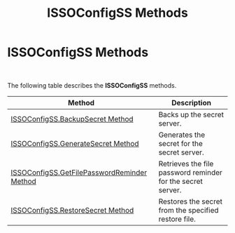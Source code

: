 ﻿---
title: ISSOConfigSS Methods
TOCTitle: ISSOConfigSS Methods
ms:assetid: 40fdcb5c-d3ba-4e22-b806-6541b87dfe96
ms:mtpsurl: https://msdn.microsoft.com/library/Aa770802(v=BTS.80)
ms:contentKeyID: 51527600
ms.date: 08/30/2017
mtps_version: v=BTS.80
---

# ISSOConfigSS Methods

 

The following table describes the **ISSOConfigSS** methods.

<table>
<thead>
<tr class="header">
<th>Method</th>
<th>Description</th>
</tr>
</thead>
<tbody>
<tr class="odd">
<td><a href="issoconfigss-backupsecret-method.md">ISSOConfigSS.BackupSecret Method</a></td>
<td>Backs up the secret server.</td>
</tr>
<tr class="even">
<td><a href="issoconfigss-generatesecret-method.md">ISSOConfigSS.GenerateSecret Method</a></td>
<td>Generates the secret for the secret server.</td>
</tr>
<tr class="odd">
<td><a href="issoconfigss-getfilepasswordreminder-method.md">ISSOConfigSS.GetFilePasswordReminder Method</a></td>
<td>Retrieves the file password reminder for the secret server.</td>
</tr>
<tr class="even">
<td><a href="issoconfigss-restoresecret-method.md">ISSOConfigSS.RestoreSecret Method</a></td>
<td>Restores the secret from the specified restore file.</td>
</tr>
</tbody>
</table>

